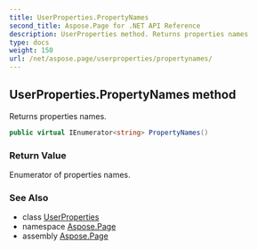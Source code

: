 ```yaml
---
title: UserProperties.PropertyNames
second_title: Aspose.Page for .NET API Reference
description: UserProperties method. Returns properties names
type: docs
weight: 150
url: /net/aspose.page/userproperties/propertynames/
---
```

## UserProperties.PropertyNames method

Returns properties names.

```csharp
public virtual IEnumerator<string> PropertyNames()
```

### Return Value

Enumerator of properties names.

### See Also

* class [UserProperties](../)
* namespace [Aspose.Page](../../userproperties/)
* assembly [Aspose.Page](../../../)


